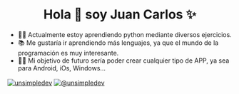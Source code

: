 <h1 align="center">Hola 👋  soy Juan Carlos  ✨ </h1> 

- 👨‍💻 Actualmente estoy aprendiendo python mediante diversos ejercicios.
- 📚 Me gustaría ir aprendiendo más lenguajes, ya que el mundo de la programación es muy interesante.
- 💪🏼 Mi objetivo de futuro sería poder crear cualquier tipo de APP, ya sea para Android, iOs, Windows...

  
<p align="left">
<a href="https://www.linkedin.com/in/juan-carlos-quesada-rodr%C3%ADguez/" target="blank"><img align="center" src="https://img.shields.io/badge/LinkedIn-0077B5?style=for-the-badge&logo=linkedin&logoColor=white" alt="unsimpledev"/></a>
<a href = "mailto:juancarlosquesada26@gmail.com" target="blank"><img align="center" src="https://img.shields.io/badge/Gmail-D14836?style=for-the-badge&logo=gmail&logoColor=white" alt="@unsimpledev"  /></a>
  </p>
<br>
